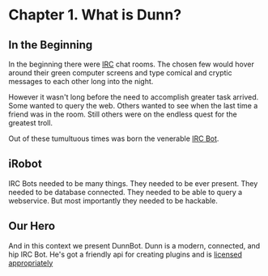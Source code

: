 # Chapter 1. What is Dunn?
## In the Beginning
In the beginning there were [IRC](http://en.wikipedia.org/wiki/Internet_Relay_Chat) chat rooms. The chosen few would hover around
their green computer screens and type comical and cryptic messages to each other long into the night.

However it wasn't long before the need to accomplish greater task arrived. Some
wanted to query the web. Others wanted to see when the last time a friend was in
the room. Still others were on the endless quest for the greatest troll.

Out of these tumultuous times was born the venerable [IRC Bot](http://en.wikipedia.org/wiki/Internet_Relay_Chat_bot).

## iRobot
IRC Bots needed to be many things. They needed to be ever present. They needed
to be database connected. They needed to be able to query a webservice. But most
importantly they needed to be hackable.

## Our Hero
And in this context we present DunnBot. Dunn is a modern, connected, and hip IRC
Bot. He's got a friendly api for creating plugins and is [licensed appropriately](http://opensource.org/licenses/MIT) 
